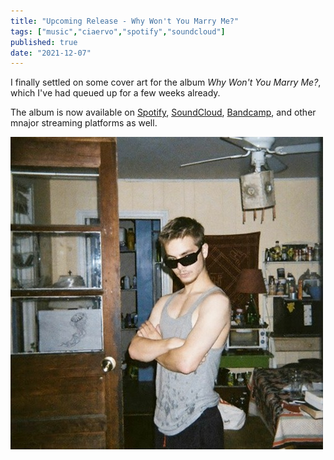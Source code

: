 ```yaml
---
title: "Upcoming Release - Why Won't You Marry Me?"
tags: ["music","ciaervo","spotify","soundcloud"]
published: true
date: "2021-12-07"
---
```


I finally settled on some cover art for the album _Why Won't You Marry Me?_, which I've had queued up for a few weeks already. 

The album is now available on [Spotify](https://open.spotify.com/album/4SThQMGuR6H8aOzcHaPS4L?si=BRo2cNfjRC6UQisgILndzg), [SoundCloud](https://soundcloud.com/ciaervo/sets/wwymm), [Bandcamp](https://ciaervo.bandcamp.com/album/why-wont-you-marry-me), and other mnajor streaming platforms as well. 

![Why Won't You Marry Me? cover art](./wwymm-cover-500.jpg "Why Won't You Marry Me? Cover Art")
